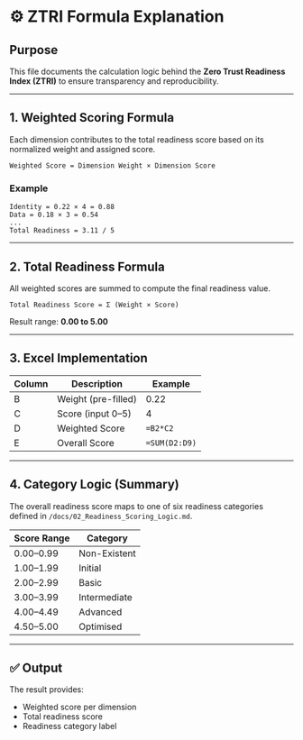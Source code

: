 # ⚙️ ZTRI Formula Explanation

## Purpose
This file documents the calculation logic behind the **Zero Trust Readiness Index (ZTRI)** to ensure transparency and reproducibility.

---

## 1. Weighted Scoring Formula
Each dimension contributes to the total readiness score based on its normalized weight and assigned score.

```
Weighted Score = Dimension Weight × Dimension Score
```

### Example
```
Identity = 0.22 × 4 = 0.88
Data = 0.18 × 3 = 0.54
...
Total Readiness = 3.11 / 5
```

---

## 2. Total Readiness Formula
All weighted scores are summed to compute the final readiness value.

```
Total Readiness Score = Σ (Weight × Score)
```

Result range: **0.00 to 5.00**

---

## 3. Excel Implementation

| Column | Description | Example |
|--------|--------------|----------|
| B | Weight (pre-filled) | 0.22 |
| C | Score (input 0–5) | 4 |
| D | Weighted Score | `=B2*C2` |
| E | Overall Score | `=SUM(D2:D9)` |

---

## 4. Category Logic (Summary)
The overall readiness score maps to one of six readiness categories defined in `/docs/02_Readiness_Scoring_Logic.md`.

| Score Range | Category |
|--------------|-----------|
| 0.00–0.99 | Non-Existent |
| 1.00–1.99 | Initial |
| 2.00–2.99 | Basic |
| 3.00–3.99 | Intermediate |
| 4.00–4.49 | Advanced |
| 4.50–5.00 | Optimised |

---

## ✅ Output
The result provides:
- Weighted score per dimension  
- Total readiness score  
- Readiness category label
